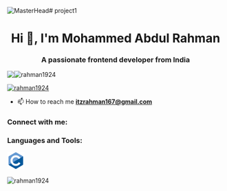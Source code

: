 <img src="https://user-images.githubusercontent.com/74038190/213910845-af37a709-8995-40d6-be59-724526e3c3d7.gif" alt="MasterHead"
  /># project1<h1 align="center">Hi 👋, I'm Mohammed Abdul Rahman</h1>
<h3 align="center">A passionate frontend developer from India</h3>
<img src=https://media4.giphy.com/media/LaVp0AyqR5bGsC5Cbm/200w.gif?cid=6c09b95212koe6l98uckpl356e5k3nxkwe27jleobbvtm5mk&ep=v1_gifs_search&rid=200w.gif&ct=g
<p align="left"> <img src="https://komarev.com/ghpvc/?username=rahman1924&label=Profile%20views&color=0e75b6&style=flat" alt="rahman1924" /> </p>

<p align="left"> <a href="https://github.com/ryo-ma/github-profile-trophy"><img src="https://github-profile-trophy.vercel.app/?username=rahman1924" alt="rahman1924" /></a> </p>

- 📫 How to reach me **itzrahman167@gmail.com**

<h3 align="left">Connect with me:</h3>
<p align="left">
</p>

<h3 align="left">Languages and Tools:</h3>
<p align="left"> <a href="https://www.cprogramming.com/" target="_blank" rel="noreferrer"> <img src="https://raw.githubusercontent.com/devicons/devicon/master/icons/c/c-original.svg" alt="c" width="40" height="40"/> </a> </p>

<p><img align="center" src="https://github-readme-stats.vercel.app/api/top-langs?username=rahman1924&show_icons=true&locale=en&layout=compact" alt="rahman1924" /></p>
